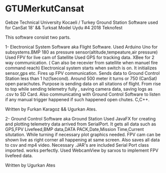 # GTUMerkutCansat
Gebze Technical University Kocaeli / Turkey Ground Station Software used for CanSat 18' && Turksat Model Uydu #4 2018 Teknofest

This software consist two parts.

1- Electronical System Software  aka Flight Software.
   Used Arduino Uno for subsystems.BMP 180 as pressure sensor(altitude,tempeature,air pressure)
   Used FPV for live cam of Satellite
   Used GPS  for tracking data.
   XBee for 2 way communication. ( Can also be recevier from satellite when manuel fire command reach)
Electronical system starts when switch is on. It initializes sensor,gps etc. Fires up FPV communication. Sends data to Ground Control Station less than 1 hz(1second). Around 500 meter it turns or 750 (CanSat) open parachutes.
Purpose is sending data on all sitations of flight. From rise to top while sending telemetry fully , saving camera data, saving logs as .csv to SD Card. Also communicating with Ground Control Software to listen if any manual trigger happened if such happened open chutes.
C,C++.

Written by Furkan Karagoz && Ugurkan Ates. 

2- Ground Control Software aka Ground Station
 Used JavaFX for creating and plotting telemetry data arrived from SerialPort. It gets all data such as GPS,FPV Livefeed,BMP data,DATA PACK,Date,Mission Time,Current situtation. While turning if necessary plot graphics needed. FPV cam can be shown live as right corner all happening at same screen. Also saves all data to csv and mp4 video. Necessary .JAR's are included
Serial Port class imported. works perfectly.
Used WebcamView by sarxos to implement FPV livefeed data.

Written by Ugurkan Ates
